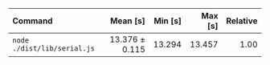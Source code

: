 | Command | Mean [s] | Min [s] | Max [s] | Relative |
|:---|---:|---:|---:|---:|
| `node ./dist/lib/serial.js` | 13.376 ± 0.115 | 13.294 | 13.457 | 1.00 |
